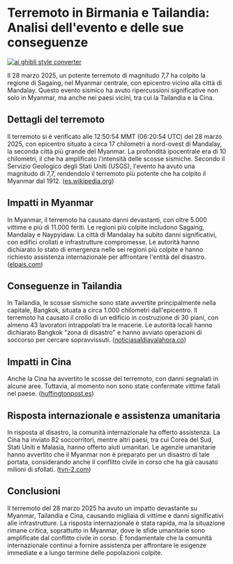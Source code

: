 # Terremoto in Birmania e Tailandia: Analisi dell'evento e delle sue conseguenze

[![ai ghibli style converter](https://i.imgur.com/dwt8Y5G.gif)](https://witbeam.net/slzx)

Il 28 marzo 2025, un potente terremoto di magnitudo 7,7 ha colpito la regione di Sagaing, nel Myanmar centrale, con epicentro vicino alla città di Mandalay. Questo evento sismico ha avuto ripercussioni significative non solo in Myanmar, ma anche nei paesi vicini, tra cui la Tailandia e la Cina.

## Dettagli del terremoto

Il terremoto si è verificato alle 12:50:54 MMT (06:20:54 UTC) del 28 marzo 2025, con epicentro situato a circa 17 chilometri a nord-ovest di Mandalay, la seconda città più grande del Myanmar. La profondità ipocentrale era di 10 chilometri, il che ha amplificato l'intensità delle scosse sismiche. Secondo il Servizio Geologico degli Stati Uniti (USGS), l'evento ha avuto una magnitudo di 7,7, rendendolo il terremoto più potente che ha colpito il Myanmar dal 1912. ([es.wikipedia.org](https://es.wikipedia.org/wiki/Terremoto_de_Sagaing_de_2025?utm_source=openai))

## Impatti in Myanmar

In Myanmar, il terremoto ha causato danni devastanti, con oltre 5.000 vittime e più di 11.000 feriti. Le regioni più colpite includono Sagaing, Mandalay e Naypyidaw. La città di Mandalay ha subito danni significativi, con edifici crollati e infrastrutture compromesse. Le autorità hanno dichiarato lo stato di emergenza nelle sei regioni più colpite e hanno richiesto assistenza internazionale per affrontare l'entità del disastro. ([elpais.com](https://elpais.com/expres/2025-03-30/el-terremoto-en-myanmar-deja-miles-de-victimas-y-la-junta-militar-pide-ayuda-a-la-comunidad-internacional.html?utm_source=openai))

## Conseguenze in Tailandia

In Tailandia, le scosse sismiche sono state avvertite principalmente nella capitale, Bangkok, situata a circa 1.000 chilometri dall'epicentro. Il terremoto ha causato il crollo di un edificio in costruzione di 30 piani, con almeno 43 lavoratori intrappolati tra le macerie. Le autorità locali hanno dichiarato Bangkok "zona di disastro" e hanno avviato operazioni di soccorso per cercare sopravvissuti. ([noticiasaldiayalahora.co](https://noticiasaldiayalahora.co/internacionales/el-sismo-que-estremecio-a-myanmar-afecto-a-tailandia-bangkok-es-zona-de-desastre/?utm_source=openai))

## Impatti in Cina

Anche la Cina ha avvertito le scosse del terremoto, con danni segnalati in alcune aree. Tuttavia, al momento non sono state confermate vittime fatali nel paese. ([huffingtonpost.es](https://www.huffingtonpost.es/global/ascienden-mas-2700-muertos-4500-heridos-myanmar-birmania.html?utm_source=openai))

## Risposta internazionale e assistenza umanitaria

In risposta al disastro, la comunità internazionale ha offerto assistenza. La Cina ha inviato 82 soccorritori, mentre altri paesi, tra cui Corea del Sud, Stati Uniti e Malasia, hanno offerto aiuti umanitari. Le agenzie umanitarie hanno avvertito che il Myanmar non è preparato per un disastro di tale portata, considerando anche il conflitto civile in corso che ha già causato milioni di sfollati. ([tvn-2.com](https://www.tvn-2.com/mundo/terremoto-birmania-tailandia-deja-mil-muertos_1_2183180.html?utm_source=openai))

## Conclusioni

Il terremoto del 28 marzo 2025 ha avuto un impatto devastante su Myanmar, Tailandia e Cina, causando migliaia di vittime e danni significativi alle infrastrutture. La risposta internazionale è stata rapida, ma la situazione rimane critica, soprattutto in Myanmar, dove le sfide umanitarie sono amplificate dal conflitto civile in corso. È fondamentale che la comunità internazionale continui a fornire assistenza per affrontare le esigenze immediate e a lungo termine delle popolazioni colpite.